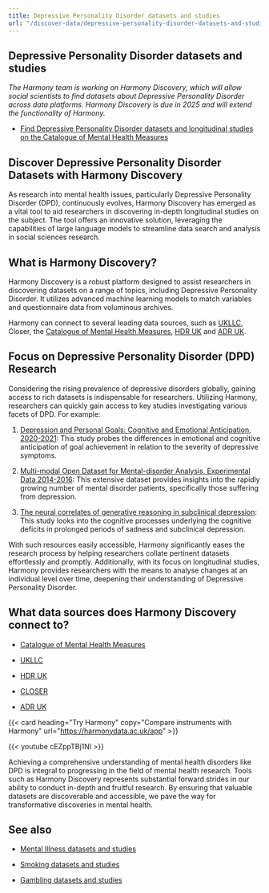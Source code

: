 ```yaml
---
title: Depressive Personality Disorder datasets and studies
url: "/discover-data/depressive-personality-disorder-datasets-and-studies"
---
```


## Depressive Personality Disorder datasets and studies

*The Harmony team is working on Harmony Discovery, which will allow social scientists to find datasets about Depressive Personality Disorder across data platforms. Harmony Discovery is due in 2025 and will extend the functionality of Harmony.*

* [Find Depressive Personality Disorder datasets and longitudinal studies on the Catalogue of Mental Health Measures](https://www.cataloguementalhealth.ac.uk/?content=search&query=Topic:depressive+personality+disorder)

## Discover Depressive Personality Disorder Datasets with Harmony Discovery

As research into mental health issues, particularly Depressive Personality Disorder (DPD), continuously evolves, Harmony Discovery has emerged as a vital tool to aid researchers in discovering in-depth longitudinal studies on the subject. 
The tool offers an innovative solution, leveraging the capabilities of large language models to streamline data search and analysis in social sciences research.

## What is Harmony Discovery?

Harmony Discovery is a robust platform designed to assist researchers in discovering datasets on a range of topics, including Depressive Personality Disorder. It utilizes advanced machine learning models to match variables and questionnaire data from voluminous archives.

Harmony can connect to several leading data sources, such as [UKLLC](https://explore.ukllc.ac.uk), Closer, the [Catalogue of Mental Health Measures](https://www.cataloguementalhealth.ac.uk/), [HDR UK](https://www.hdruk.ac.uk/) and [ADR UK](https://www.adruk.org/).

## Focus on Depressive Personality Disorder (DPD) Research

Considering the rising prevalence of depressive disorders globally, gaining access to rich datasets is indispensable for researchers. Utilizing Harmony, researchers can quickly gain access to key studies investigating various facets of DPD. For example:

1. [Depression and Personal Goals: Cognitive and Emotional Anticipation, 2020-2021](https://reshare.ukdataservice.ac.uk/855844): This study probes the differences in emotional and cognitive anticipation of goal achievement in relation to the severity of depressive symptoms.

2. [Multi-modal Open Dataset for Mental-disorder Analysis, Experimental Data 2014-2016](https://reshare.ukdataservice.ac.uk/854301): This extensive dataset provides insights into the rapidly growing number of mental disorder patients, specifically those suffering from depression.

3. [The neural correlates of generative reasoning in subclinical depression](https://reshare.ukdataservice.ac.uk/850118): This study looks into the cognitive processes underlying the cognitive deficits in prolonged periods of sadness and subclinical depression.

With such resources easily accessible, Harmony significantly eases the research process by helping researchers collate pertinent datasets effortlessly and promptly. Additionally, with its focus on longitudinal studies, Harmony provides researchers with the means to analyse changes at an individual level over time, deepening their understanding of Depressive Personality Disorder.


## What data sources does Harmony Discovery connect to?

* [Catalogue of Mental Health Measures](https://www.cataloguementalhealth.ac.uk/)

* [UKLLC](https://explore.ukllc.ac.uk)

* [HDR UK](https://www.healthdatagateway.org/)

* [CLOSER](https://closer.ac.uk/)

* [ADR UK](https://www.adruk.org/data-access/data-catalogue/)

{{< card heading="Try Harmony" copy="Compare instruments with Harmony" url="https://harmonydata.ac.uk/app" >}}

{{< youtube cEZppTBj1NI >}}


Achieving a comprehensive understanding of mental health disorders like DPD is integral to progressing in the field of mental health research. Tools such as Harmony Discovery represents substantial forward strides in our ability to conduct in-depth and fruitful research. By ensuring that valuable datasets are discoverable and accessible, we pave the way for transformative discoveries in mental health.

## See also

* [Mental Illness datasets and studies](/discover-data/mental-illness-datasets-and-studies)

* [Smoking datasets and studies](/discover-data/smoking-datasets-and-studies)

* [Gambling datasets and studies](/discover-data/gambling-datasets-and-studies)